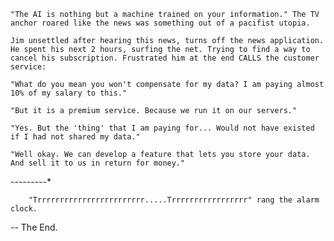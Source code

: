     "The AI is nothing but a machine trained on your information." The TV anchor roared like the news was something out of a pacifist utopia.

    Jim unsettled after hearing this news, turns off the news application. He spent his next 2 hours, surfing the net. Trying to find a way to cancel his subscription. Frustrated him at the end CALLS the customer service:

    "What do you mean you won't compensate for my data? I am paying almost 10% of my salary to this."

    "But it is a premium service. Because we run it on our servers."

    "Yes. But the 'thing' that I am paying for... Would not have existed if I had not shared my data."

    "Well okay. We can develop a feature that lets you store your data. And sell it to us in return for money."

---------*

        "Trrrrrrrrrrrrrrrrrrrrrrrr.....Trrrrrrrrrrrrrrrrr" rang the alarm clock.

-- The End.